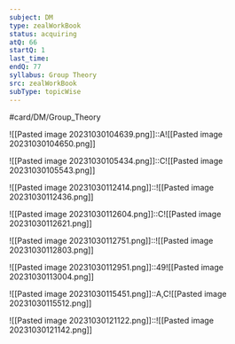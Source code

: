 ```yaml
---
subject: DM
type: zealWorkBook
status: acquiring
atQ: 66
startQ: 1
last_time: 
endQ: 77
syllabus: Group Theory
src: zealWorkBook
subType: topicWise
---
```

#card/DM/Group_Theory

![[Pasted image 20231030104639.png]]::A![[Pasted image 20231030104650.png]] <!--SR:!2023-11-05,4,270-->


![[Pasted image 20231030105434.png]]::C![[Pasted image 20231030105543.png]] <!--SR:!2023-11-04,4,270-->

![[Pasted image 20231030112414.png]]::![[Pasted image 20231030112436.png]] <!--SR:!2023-11-03,3,250-->


![[Pasted image 20231030112604.png]]::C![[Pasted image 20231030112621.png]] <!--SR:!2023-11-03,2,230-->


![[Pasted image 20231030112751.png]]::![[Pasted image 20231030112803.png]] <!--SR:!2023-11-05,4,270-->


![[Pasted image 20231030112951.png]]::49![[Pasted image 20231030113004.png]] <!--SR:!2023-11-04,4,270-->

![[Pasted image 20231030115451.png]]::A,C![[Pasted image 20231030115512.png]] <!--SR:!2023-11-04,3,250-->

![[Pasted image 20231030121122.png]]::![[Pasted image 20231030121142.png]] <!--SR:!2023-11-03,3,250-->
